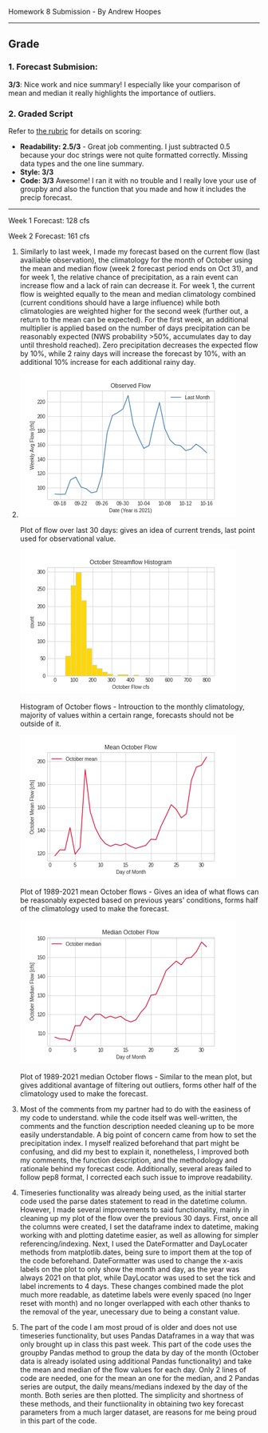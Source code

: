 Homework 8 Submission - By Andrew Hoopes
___________
## Grade
### 1. Forecast Submision: 
**3/3**: Nice work and nice summary! I especially like your comparison of mean and median it really highlights the importance of outliers. 

### 2. Graded Script
Refer to [the rubric](https://github.com/HAS-Tools-Fall2021/Course-Materials21/blob/main/Content/Starter_Codes/week7_code_review_rubric.md) for details on scoring: 
- **Readability: 2.5/3** - Great job commenting. I just subtracted 0.5 because your doc strings were not quite formatted correctly. Missing data types and the one line summary. 
- **Style: 3/3** 
- **Code: 3/3** Awesome! I ran it with no trouble and I really love your use of groupby and also the function that you made and how it includes the precip forecast.
___________

Week 1 Forecast: 128 cfs

Week 2 Forecast: 161 cfs

1.  Similarly to last week, I made my forecast based on the current flow (last availiable observation), the climatology for the month of October using the mean and median flow (week 2 forecast period ends on Oct 31), and for week 1, the relative chance of precipitation, as a rain event can increase flow and a lack of rain can decrease it.  For week 1, the current flow is weighted equally to the mean and median climatology combined (current conditions should have a large influence) while both climatologies are weighted higher for the second week (further out, a return to the mean can be expected).  For the first week, an additional multiplier is applied based on the number of days precipitation can be reasonably expected (NWS probability >50%, accumulates day to day until threshold reached).  Zero precipitation decreases the expected flow by 10%, while 2 rainy days will increase the forecast by 10%, with an additional 10% increase for each additional rainy day.

2. ![Plot of previous 30 days' flow](../data/Recent_flow_week8.png)

   Plot of flow over last 30 days: gives an idea of current trends, last point used for observational value.

   ![Histogram of October flow](../data/October_histogram.png)

   Histogram of October flows - Introuction to the monthly climatology, majority of values within a certain range, forecasts should not be outside of it.

   ![Mean October flow](../data/October_mean.png)

   Plot of 1989-2021 mean October flows - Gives an idea of what flows can be reasonably expected based on previous years' conditions, forms half of the climatology used to make the forecast.

   ![Median October flow](../data/October_median.png)

   Plot of 1989-2021 median October flows - Similar to the mean plot, but gives additional avantage of filtering out outliers, forms other half of the climatology used to make the forecast.

3. Most of the comments from my partner had to do with the easiness of my code to understand.  while the code itself was well-written, the comments and the function description needed cleaning up to be more easily understandable.  A big point of concern came from how to set the precipitation index.  I myself realized beforehand that part might be confusing, and did my best to explain it, nonetheless, I improved both my comments, the function description, and the methodology and rationale behind my forecast code.  Additionally, several areas failed to follow pep8 format, I corrected each such issue to improve readability.

4. Timeseries functionality was already being used, as the initial starter code used the parse dates statement to read in the datetime column.  However, I made several improvements to said functionality, mainly in cleaning up my plot of the flow over the previous 30 days.  First, once all the columns were created, I set the dataframe index to datetime, making working with and plotting datetime easier, as well as allowing for simpler referencing/indexing.  Next, I used the DateFormatter and DayLocater methods from matplotlib.dates, being sure to import them at the top of the code beforehand.  DateFormatter was used to change the x-axis labels on the plot to only show the month and day, as the year was always 2021 on that plot, while DayLocator was used to set the tick and label increments to 4 days.  These changes combined made the plot much more readable, as datetime labels were evenly spaced (no lnger reset with month) and no longer overlapped with each other thanks to the removal of the year, unecessary due to being a constant value.

5.  The part of the code I am most proud of is older and does not use timeseries functionality, but uses Pandas Dataframes in a way that was only brought up in class this past week.  This part of the code uses the groupby Pandas method to group the data by day of the month (October data is already isolated using additional Pandas functionality) and take the mean and median of the flow values for each day.  Only 2 lines of code are needed, one for the mean an one for the median, and 2 Pandas series are output, the daily means/medians indexed by the day of the month.  Both series are then plotted.  The simplicity and shortness of these methods, and their functiionality in obtaining two key forecast parameters from a much larger dataset, are reasons for me being proud in this part of the code.
